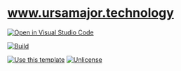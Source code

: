 # www.ursamajor.technology

[![Open in Visual Studio Code](https://img.shields.io/badge/Open%20in-Visal%20Studio%20Code-blue?style=for-the-badge&logo=visualstudiocode)](https://open.vscode.dev/ursamaj0r/www-ursamajor-technology)

[![Build](https://github.com/ursaMaj0r/www-ursamajor-technology/actions/workflows/build.yml/badge.svg)](https://github.com/ursaMaj0r/www-ursamajor-technology/actions/workflows/build.yml)

[![Use this template](https://img.shields.io/badge/template-Generate-green?style=for-the-badge)](https://github.com/mloberg/jekyll-starter/generate)
[![Unlicense](https://img.shields.io/badge/license-Unlicense-blue?style=for-the-badge)](https://choosealicense.com/licenses/unlicense/)
